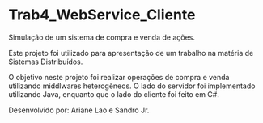# Trab4_WebService_Cliente

Simulação de um sistema de compra e venda de ações.

Este projeto foi utilizado para apresentação de um trabalho na matéria de Sistemas Distribuídos.

O objetivo neste projeto foi realizar operações de compra e venda utilizando middlwares heterogêneos. 
O lado do servidor foi implementado utilizando Java, enquanto que o lado do cliente foi feito em C#.

Desenvolvido por: Ariane Lao e Sandro Jr.
